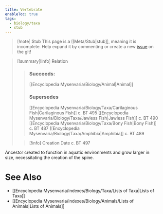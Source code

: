 ```yaml
---
title: Vertebrate
enableToc: true
tags:
  - biology/taxa
  - stub
---
```


> [!note] Stub
> This page is a [[Meta/Stub|stub]], meaning it is incomplete. Help expand it by commenting or create a new [issue](https://github.com/RagtimeGal/quartz--encyclopedia-mysenvaria/issues/new/choose) on the git!


> [!summary[](Meta/Stubs.md)[!info] Relation
> > ### Succeeds:
> > [[Encyclopedia Mysenvaria/Biology/Animal|Animal]]
> > ### Supersedes 
> > [[Encyclopedia Mysenvaria/Biology/Taxa/Carilaginous Fish|Carilaginous Fish]] c. BT 495
> > [[Encyclopedia Mysenvaria/Biology/Taxa/Jawless Fish|Jawless Fish]] c. BT 490
> > [[Encyclopedia Mysenvaria/Biology/Taxa/Bony Fish|Bony Fish]] c. BT 487
> > [[Encyclopedia Mysenvaria/Biology/Taxa/Amphibia|Amphibia]] c. BT 489
>
> > [!info] Creation Date
> > c. BT 497

Ancestor created to function in aquatic environments and grow larger in size, necessitating the creation of the spine.

# See Also
- [[Encyclopedia Mysenvaria/Indexes/Biology/Taxa/Lists of Taxa|Lists of Taxa]]
- [[Encyclopedia Mysenvaria/Indexes/Biology/Animals/Lists of Animals|Lists of Animals]]
